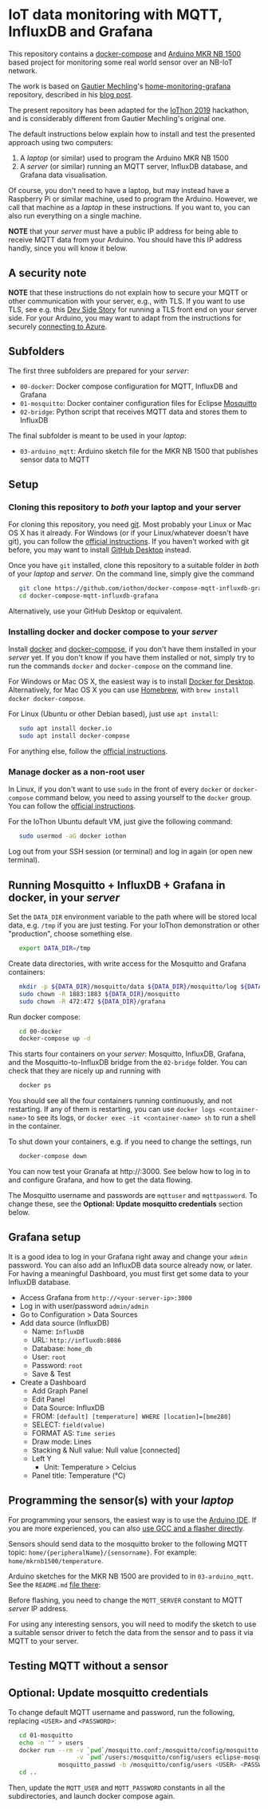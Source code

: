 # IoT data monitoring with MQTT, InfluxDB and Grafana

This repository contains a
[docker-compose](https://docs.docker.com/compose/) and
[Arduino MKR NB 1500](https://store.arduino.cc/arduino-mkr-nb-1500)
based project for monitoring some real world sensor over an NB-IoT network.

The work is based on [Gautier Mechling](https://github.com/Nilhcem)'s
[home-monitoring-grafana](https://github.com/Nilhcem/home-monitoring-grafana)
repository, described in his
[blog post](http://nilhcem.com/iot/home-monitoring-with-mqtt-influxdb-grafana).

The present repository has been adapted for the
[IoThon 2019](https://iothon.io) hackathon,
and is considerably different from Gautier Mechling's original one.

The default instructions below explain how to install and test the presented
approach using two computers:

1. A *laptop* (or similar) used to program the Arduino MKR NB 1500
2. A *server* (or similar) running an MQTT server, InfluxDB database,
   and Grafana data visualisation.

Of course, you don't need to have a laptop, but may instead have a
Raspberry Pi or similar machine, used to program the Arduino.  However,
we call that machine as a _laptop_ in these instructions.
If you want to, you can also run everything on a single machine.

**NOTE** that your *server* must have a public IP address for being able
to receive MQTT data from your Arduino.  You should have this IP address
handly, since you will know it below.

## A security note

**NOTE** that these instructions do not explain how to secure your
MQTT or other communication with your server, e.g., with TLS.  If you
want to use TLS, see e.g. this
[Dev Side Story](https://devsidestory.com/lets-encrypt-with-docker/)
for running a TLS front end on your server side.
For your Arduino, you may want to adapt from the instructions for securely
[connecting to Azure](https://create.arduino.cc/projecthub/Arduino_Genuino/securely-connecting-an-arduino-nb-1500-to-azure-iot-hub-af6470).

## Subfolders

The first three subfolders are prepared for your *server*:
- `00-docker`: Docker compose configuration for MQTT, InfluxDB and Grafana
- `01-mosquitto`: Docker container configuration files for Eclipse [Mosquitto](https://mosquitto.org)
- `02-bridge`: Python script that receives MQTT data and stores them to InfluxDB

The final subfolder is meant to be used in your *laptop*:
- `03-arduino_mqtt`: Arduino sketch file for the MKR NB 1500 that publishes sensor data to MQTT

## Setup

### Cloning this repository to *both* your laptop and your server

For cloning this repository, you need
[git](https://en.wikipedia.org/wiki/Git).  Most probably your Linux or
Mac OS X has it already.  For Windows (or if your Linux/whatever doesn't
have git), you can follow the
[official instructions](https://git-scm.com/book/en/v2/Getting-Started-Installing-Git).
If you haven't worked with git before, you may want to install
[GitHub Desktop](https://desktop.github.com) instead.

Once you have `git` installed, clone this repository to a suitable
folder in *both* of your *laptop* and *server*.  On the command line, simply give the command

```sh
   git clone https://github.com/iothon/docker-compose-mqtt-influxdb-grafana.git
   cd docker-compose-mqtt-influxdb-grafana
```
Alternatively, use your GitHub Desktop or equivalent.

### Installing docker and docker compose to your *server*

Install
[docker](https://docs.docker.com) and
[docker-compose](https://docs.docker.com/compose/), if you don't have
them installed in your *server* yet.
If you don't know if you have them installed or not, simply try to run the
commands `docker` and `docker-compose` on the command line.

For Windows or Mac OS X, the easiest way is to install
[Docker for Desktop](https://www.docker.com/products/docker-desktop).
Alternatively, for Mac OS X you can use [Homebrew](https://brew.sh),
with `brew install docker docker-compose`.

For Linux (Ubuntu or other Debian based), just use `apt install`:

```sh
   sudo apt install docker.io
   sudo apt install docker-compose
```

For anything else, follow the [official instructions](https://docs.docker.com/install/).

### Manage docker as a non-root user

In Linux, if you don't want to use `sudo` in the front of every `docker` or
`docker-compose` command below, you need to assing yourself to the `docker` group.
You can follow the [official instructions](https://docs.docker.com/install/linux/linux-postinstall/).

For the IoThon Ubuntu default VM, just give the following command:
```sh
   sudo usermod -aG docker iothon
```

Log out from your SSH session (or terminal) and log in again (or open new terminal).

## Running Mosquitto + InfluxDB + Grafana in docker, in your *server*

Set the `DATA_DIR` environment variable to the path where will be stored local data, e.g. `/tmp`
if you are just testing.  For your IoThon demonstration or other "production", choose
something else.

```sh
   export DATA_DIR=/tmp
```

Create data directories, with write access for the Mosquitto and Grafana containers:

```sh
   mkdir -p ${DATA_DIR}/mosquitto/data ${DATA_DIR}/mosquitto/log ${DATA_DIR}/influxdb ${DATA_DIR}/grafana
   sudo chown -R 1883:1883 ${DATA_DIR}/mosquitto
   sudo chown -R 472:472 ${DATA_DIR}/grafana
```

Run docker compose:

```sh
   cd 00-docker
   docker-compose up -d
```

This starts four containers on your *server*: Mosquitto, InfluxDB, Grafana, and
the Mosquitto-to-InfluxDB bridge from the `02-bridge` folder.  You can check that
they are nicely up and running with

```sh
   docker ps
```

You should see all the four containers running continuously, and not restarting.
If any of them is restarting, you can use `docker logs <container-name>` to see its
logs, or `docker exec -it <container-name> sh` to run a shell in the container.

To shut down your containers, e.g. if you need to change the settings, run
```sh
   docker-compose down
```

You can now test your Granafa at http://<your-server-ip>:3000.  See below how to
log in to and configure Grafana, and how to get the data flowing.

The Mosquitto username and passwords are `mqttuser` and `mqttpassword`.
To change these, see the **Optional: Update mosquitto credentials** section below.

## Grafana setup

It is a good idea to log in your Grafana right away and change your
`admin` password.  You can also add an InfluxDB data source already now,
or later.  For having a meaningful Dashboard, you must first get some
data to your InfluxDB database.

- Access Grafana from `http://<your-server-ip>:3000`
- Log in with user/password `admin/admin`
- Go to Configuration > Data Sources
- Add data source (InfluxDB)
  - Name: `InfluxDB`
  - URL: `http://influxdb:8086`
  - Database: `home_db`
  - User: `root`
  - Password: `root`
  - Save & Test
- Create a Dashboard
  - Add Graph Panel
  - Edit Panel
  - Data Source: InfluxDB
  - FROM: `[default] [temperature] WHERE [location]=[bme280]`
  - SELECT: `field(value)`
  - FORMAT AS: `Time series`
  - Draw mode: Lines
  - Stacking & Null value: Null value [connected]
  - Left Y
    - Unit: Temperature > Celcius
  - Panel title: Temperature (°C)

## Programming the sensor(s) with your *laptop*

For programming your sensors, the easiest way is to use the
[Arduino IDE](https://www.arduino.cc/en/Main/Software).  If you
are more experienced, you can also [use GCC and a flasher directly](TBD).

Sensors should send data to the mosquitto broker to the following MQTT topic:
`home/{peripheralName}/{sensorname}`.
For example: `home/mkrnb1500/temperature`.

Arduino sketches for the MKR NB 1500 are provided to in `03-arduino_mqtt`.
See the `README.md` [file there](03-arduino_mqtt/README.md):

Before flashing, you need to change the `MQTT_SERVER` constant to MQTT *server* IP address.

For using any interesting sensors, you will need to modify the sketch to
use a suitable sensor driver to fetch the data from the sensor and to pass
it via MQTT to your server.

## Testing MQTT without a sensor



## Optional: Update mosquitto credentials

To change default MQTT username and password, run the following, replacing `<USER>` and `<PASSWORD>`:

```sh
   cd 01-mosquitto
   echo -n "" > users
   docker run --rm -v `pwd`/mosquitto.conf:/mosquitto/config/mosquitto.conf \
                   -v `pwd`/users:/mosquitto/config/users eclipse-mosquitto:1.5 \
              mosquitto_passwd -b /mosquitto/config/users <USER> <PASSWORD>
   cd ..
```

Then, update the `MQTT_USER` and `MQTT_PASSWORD` constants in all the subdirectories, and launch docker compose again.

